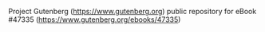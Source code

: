Project Gutenberg (https://www.gutenberg.org) public repository for eBook #47335 (https://www.gutenberg.org/ebooks/47335)

